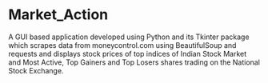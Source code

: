 # Market_Action
A GUI based application developed using Python and its Tkinter package which scrapes data from moneycontrol.com using BeautifulSoup and requests and displays stock prices of top indices of Indian Stock Market and Most Active, Top Gainers and Top Losers shares trading on the National Stock Exchange.
